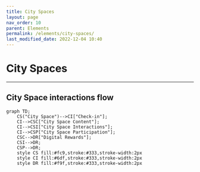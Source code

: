 ```yaml
---
title: City Spaces
layout: page
nav_order: 10
parent: Elements
permalink: /elements/city-spaces/
last_modified_date: 2022-12-04 10:40
---
```


# City Spaces

----------------

## City Space interactions flow

```mermaid
graph TD;
    CS("City Space")-->CI["Check-in"];
    CI-->CSC["City Space Content"];
    CI-->CSI["City Space Interactions"];
    CI-->CSP["City Space Participation"];
    CSC-->DR["Digital Rewards"];
    CSI-->DR;
    CSP-->DR;
    style CS fill:#fc9,stroke:#333,stroke-width:2px
    style CI fill:#6df,stroke:#333,stroke-width:2px
    style DR fill:#f9f,stroke:#333,stroke-width:2px
```
